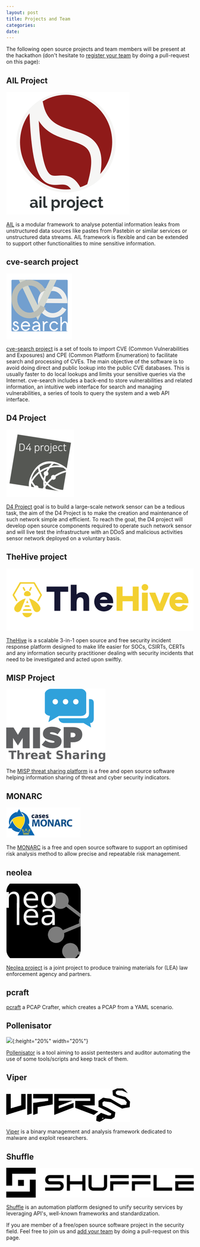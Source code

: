 ```yaml
---
layout: post
title: Projects and Team
categories:
date:
---
```


The following open source projects and team members will be present at the hackathon (don't hesitate to [register your team](https://github.com/circl/hackathon) by doing a pull-request on this page):


## AIL Project

![AIL logo](/images/logos/AIL.png)

[AIL](https://github.com/CIRCL/AIL-framework) is a modular framework to analyse potential information leaks from unstructured data sources like pastes from Pastebin or similar services or unstructured data streams. AIL framework is flexible and can be extended to support other functionalities to mine sensitive information.

## cve-search project

![cve-search logo](/images/logos/cve-search.png)

[cve-search project](https://github.com/cve-search/) is a set of tools to import CVE (Common Vulnerabilities and Exposures) and CPE (Common Platform Enumeration) to facilitate search and processing of CVEs.  The main objective of the software is to avoid doing direct and public lookup into the public CVE databases. This is usually faster to do local lookups and limits your sensitive queries via the Internet.  cve-search includes a back-end to store vulnerabilities and related information, an intuitive web interface for search and managing vulnerabilities, a series of tools to query the system and a web API interface.

## D4 Project

![d4-project](/images/logos/d4.png)

[D4 Project](https://www.d4-project.org) goal is to build a large-scale network sensor can be a tedious task, the aim of the D4 Project is to make the creation and maintenance of such network simple and efficient. To reach the goal, the D4 project will develop open source components required to operate such network sensor and will live test the infrastructure with an DDoS and malicious activities sensor network deployed on a voluntary basis.

## TheHive project

![TheHive](/images/logos/thehive.png)

[TheHive](https://thehive-project.org/) is a scalable 3-in-1 open source and free security incident response platform designed to make life easier for SOCs, CSIRTs, CERTs and any information security practitioner dealing with security incidents that need to be investigated and acted upon swiftly.

## MISP Project

![MISP Project](/images/logos/misp-logo.png)

The [MISP threat sharing platform](https://www.misp.software/) is a free and open source software helping information sharing of threat and cyber security indicators.

## MONARC

![MONARC](/images/logos/monarc.png)

The [MONARC](https://github.com/CASES-LU/MonarcAppFO) is a free and open source software to support an optimised risk analysis method to allow precise and repeatable risk management.

## neolea

![neolea](/images/logos/neolea.png)

[Neolea project](https://github.com/neolea) is a joint project to produce training materials for (LEA) law enforcement agency and partners.

## pcraft

[pcraft](https://github.com/DevoInc/pCraft) a PCAP Crafter, which creates a PCAP from a YAML scenario.

## Pollenisator

![](https://raw.githubusercontent.com/wiki/AlgoSecure/Pollenisator/uploads/1e17b6e558bec07767eb12506ed6b2bf/pollenisator_flat.png){:height="20%" width="20%"}

[Pollenisator](https://github.com/AlgoSecure/Pollenisator) is a tool aiming to assist pentesters and auditor automating the use of some tools/scripts and keep track of them.

## Viper

![Viper](/images/logos/viper.png)

[Viper](http://www.viper.li/) is a binary management and analysis framework dedicated to malware and exploit researchers.

## Shuffle 

![shuffle logo](/images/logos/shuffle-logo.png)

[Shuffle](https://github.com/frikky/shuffle) is an automation platform designed to unify security services by leveraging API's, well-known frameworks and standardization. 

If you are member of a free/open source software project in the security field. Feel free to join us and [add your team](https://github.com/circl/hackathon) by doing a pull-request on this page.

